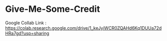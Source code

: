 # Give-Me-Some-Credit
Google Collab Link : https://colab.research.google.com/drive/1_keJyiWCR0ZQAHd6Kq1DUUa72dHRa7gd?usp=sharing
